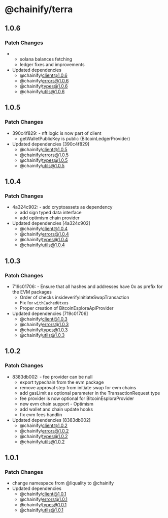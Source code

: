 # @chainify/terra

## 1.0.6

### Patch Changes

-   -   solana balances fetching
    -   ledger fixes and improvements
-   Updated dependencies
    -   @chainify/client@1.0.6
    -   @chainify/errors@1.0.6
    -   @chainify/types@1.0.6
    -   @chainify/utils@1.0.6

## 1.0.5

### Patch Changes

-   390c4f829: - nft logic is now part of client
    -   getWalletPublicKey is public (BitcoinLedgerProvider)
-   Updated dependencies [390c4f829]
    -   @chainify/client@1.0.5
    -   @chainify/errors@1.0.5
    -   @chainify/types@1.0.5
    -   @chainify/utils@1.0.5

## 1.0.4

### Patch Changes

-   4a324c902: - add cryptoassets as dependency
    -   add sign typed data interface
    -   add optimism chain provider
-   Updated dependencies [4a324c902]
    -   @chainify/client@1.0.4
    -   @chainify/errors@1.0.4
    -   @chainify/types@1.0.4
    -   @chainify/utils@1.0.4

## 1.0.3

### Patch Changes

-   719c01706: - Ensure that all hashes and addresses have 0x as prefix for the EVM packages
    -   Order of checks insideverifyInitiateSwapTransaction
    -   Fix for `withCachedUtxos`
    -   Proper creation of BitcoinEsploraApiProvider
-   Updated dependencies [719c01706]
    -   @chainify/client@1.0.3
    -   @chainify/errors@1.0.3
    -   @chainify/types@1.0.3
    -   @chainify/utils@1.0.3

## 1.0.2

### Patch Changes

-   8383db002: - fee provider can be null
    -   export typechain from the evm package
    -   remove approval step from initiate swap for evm chains
    -   add gasLimit as optional parameter in the TransactionRequest type
    -   fee provider is now optional for BitcoinEsploraProvider
    -   new evm chain support - Optimism
    -   add wallet and chain update hooks
    -   fix evm fees handlin
-   Updated dependencies [8383db002]
    -   @chainify/client@1.0.2
    -   @chainify/errors@1.0.2
    -   @chainify/types@1.0.2
    -   @chainify/utils@1.0.2

## 1.0.1

### Patch Changes

-   change namespace from @liquality to @chainify
-   Updated dependencies
    -   @chainify/client@1.0.1
    -   @chainify/errors@1.0.1
    -   @chainify/types@1.0.1
    -   @chainify/utils@1.0.1
